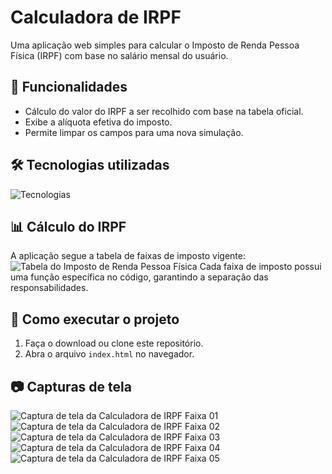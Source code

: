 # Calculadora de IRPF

Uma aplicação web simples para calcular o Imposto de Renda Pessoa Física (IRPF) com base no salário mensal do usuário.

## 📌 Funcionalidades

- Cálculo do valor do IRPF a ser recolhido com base na tabela oficial.
- Exibe a alíquota efetiva do imposto.
- Permite limpar os campos para uma nova simulação.

## 🛠️ Tecnologias utilizadas

<div align="left">
  <img src="https://skillicons.dev/icons?i=html,css,js" alt="Tecnologias" />
</div>

## 📊 Cálculo do IRPF

A aplicação segue a tabela de faixas de imposto vigente:
![Tabela do Imposto de Renda Pessoa Física](https://i.imgur.com/vCLHpri.png)
Cada faixa de imposto possui uma função específica no código, garantindo a separação das responsabilidades.

## 🚀 Como executar o projeto

1. Faça o download ou clone este repositório.
2. Abra o arquivo `index.html` no navegador.

## 📷 Capturas de tela

![Captura de tela da Calculadora de IRPF Faixa 01](https://i.imgur.com/kxzp1aB.png)
![Captura de tela da Calculadora de IRPF Faixa 02](https://i.imgur.com/pGYCvuf.png)
![Captura de tela da Calculadora de IRPF Faixa 03](https://i.imgur.com/khDzGPl.png)
![Captura de tela da Calculadora de IRPF Faixa 04](https://i.imgur.com/bvU91MR.png)
![Captura de tela da Calculadora de IRPF Faixa 05](https://i.imgur.com/4HTlL1h.png)
